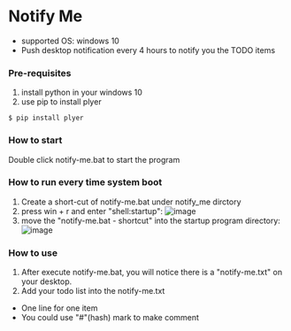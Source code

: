 # Notify Me

* supported OS: windows 10
* Push desktop notification every 4 hours to notify you the TODO items



### Pre-requisites
1. install python in your windows 10
2. use pip to install plyer

```
$ pip install plyer
```

### How to start

Double click notify-me.bat to start the program

### How to run every time system boot
1. Create a short-cut of notify-me.bat under notify_me dirctory
2. press win + r and enter "shell:startup":
  ![image](https://user-images.githubusercontent.com/52155607/96123863-4b3af780-0f2e-11eb-8f7b-2baf29ad87d6.png)
3. move the "notify-me.bat - shortcut" into the startup program directory:
  ![image](https://user-images.githubusercontent.com/52155607/96123160-68bb9180-0f2d-11eb-9a0d-bdbbd3edcfe7.png)

### How to use

1. After execute notify-me.bat, you will notice there is a "notify-me.txt" on your desktop.
2. Add your todo list into the notify-me.txt 
  - One line for one item
  - You could use "#"(hash) mark to make comment





